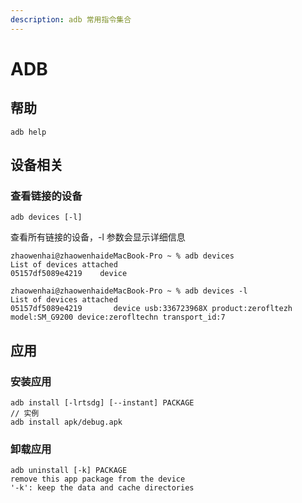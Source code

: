 ```yaml
---
description: adb 常用指令集合
---
```


# ADB

## 帮助

`adb help`

## 设备相关

### 查看链接的设备

`adb devices [-l]`

查看所有链接的设备，-l 参数会显示详细信息

```text
zhaowenhai@zhaowenhaideMacBook-Pro ~ % adb devices
List of devices attached
05157df5089e4219	device

zhaowenhai@zhaowenhaideMacBook-Pro ~ % adb devices -l
List of devices attached
05157df5089e4219       device usb:336723968X product:zerofltezh model:SM_G9200 device:zerofltechn transport_id:7
```

## 应用

### 安装应用

```text
adb install [-lrtsdg] [--instant] PACKAGE
// 实例
adb install apk/debug.apk
```

### 卸载应用

```text
adb uninstall [-k] PACKAGE
remove this app package from the device
'-k': keep the data and cache directories
```

